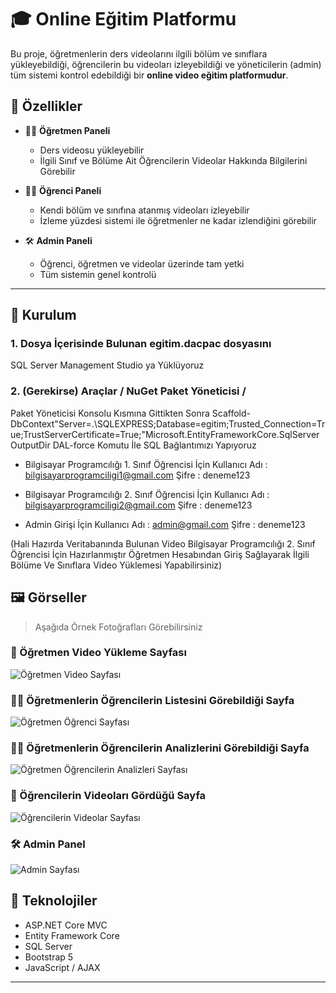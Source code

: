 # 🎓 Online Eğitim Platformu

Bu proje, öğretmenlerin ders videolarını ilgili bölüm ve sınıflara yükleyebildiği, öğrencilerin bu videoları izleyebildiği ve yöneticilerin (admin) tüm sistemi kontrol edebildiği bir **online video eğitim platformudur**.

## 🧩 Özellikler

- 👨‍🏫 **Öğretmen Paneli**
  - Ders videosu yükleyebilir
  - İlgili Sınıf ve Bölüme Ait Öğrencilerin Videolar Hakkında Bilgilerini Görebilir

- 👩‍🎓 **Öğrenci Paneli**
  - Kendi bölüm ve sınıfına atanmış videoları izleyebilir
  - İzleme yüzdesi sistemi ile öğretmenler ne kadar izlendiğini görebilir

- 🛠️ **Admin Paneli**
  - Öğrenci, öğretmen ve videolar üzerinde tam yetki
  - Tüm sistemin genel kontrolü

---

## 🚀 Kurulum

### 1. Dosya İçerisinde Bulunan egitim.dacpac dosyasını
SQL Server Management Studio ya Yüklüyoruz

### 2. (Gerekirse) Araçlar / NuGet Paket Yöneticisi /
 Paket Yöneticisi Konsolu Kısmına Gittikten Sonra
 Scaffold-DbContext"Server=.\SQLEXPRESS;Database=egitim;Trusted_Connection=True;TrustServerCertificate=True;"Microsoft.EntityFrameworkCore.SqlServerOutputDir DAL-force
 Komutu İle SQL Bağlantımızı Yapıyoruz


- Bilgisayar Programcılığı 1. Sınıf Öğrencisi İçin
 Kullanıcı Adı : bilgisayarprogramciligi1@gmail.com
 Şifre : deneme123

- Bilgisayar Programcılığı 2. Sınıf Öğrencisi İçin
 Kullanıcı Adı : bilgisayarprogramciligi2@gmail.com
 Şifre : deneme123

- Admin Girişi İçin
 Kullanıcı Adı : admin@gmail.com
 Şifre : deneme123

 (Hali Hazırda Veritabanında Bulunan Video Bilgisayar
 Programcılığı 2. Sınıf Öğrencisi İçin Hazırlanmıştır
 Öğretmen Hesabından Giriş Sağlayarak İlgili Bölüme
 Ve Sınıflara Video Yüklemesi Yapabilirsiniz)

## 🖼️ Görseller

> Aşağıda Örnek Fotoğrafları Görebilirsiniz

### 🎥 Öğretmen Video Yükleme Sayfası

![Öğretmen Video Sayfası](https://i.imgur.com/kBpLNe0.png)

### 👨‍🏫 Öğretmenlerin Öğrencilerin Listesini Görebildiği Sayfa

![Öğretmen Öğrenci Sayfası](https://i.imgur.com/Pm9Tjty.png)

### 👨‍🏫 Öğretmenlerin Öğrencilerin Analizlerini Görebildiği Sayfa

![Öğretmen Öğrencilerin Analizleri Sayfası](https://i.imgur.com/5ChBCJU.png)

### 📁 Öğrencilerin Videoları Gördüğü Sayfa

![Öğrencilerin Videolar Sayfası](https://i.imgur.com/rW6tHo4.png)

### 🛠️ Admin Panel

![Admin Sayfası](https://i.imgur.com/GLHJd1S.png)

## 🔧 Teknolojiler

- ASP.NET Core MVC
- Entity Framework Core
- SQL Server
- Bootstrap 5
- JavaScript / AJAX

---
